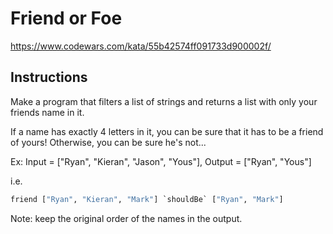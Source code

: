 # Friend or Foe

<https://www.codewars.com/kata/55b42574ff091733d900002f/>

## Instructions

Make a program that filters a list of strings and returns a list with only your friends name in it.

If a name has exactly 4 letters in it, you can be sure that it has to be a friend of yours! Otherwise, you can be sure he's not...

Ex: Input = ["Ryan", "Kieran", "Jason", "Yous"], Output = ["Ryan", "Yous"]

i.e.

```python
friend ["Ryan", "Kieran", "Mark"] `shouldBe` ["Ryan", "Mark"]
```

Note: keep the original order of the names in the output.
